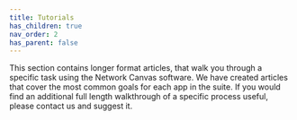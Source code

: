 ```yaml
---
title: Tutorials
has_children: true
nav_order: 2
has_parent: false
---
```


This section contains longer format articles, that walk you through a specific task using the Network Canvas software. We have created articles that cover the most common goals for each app in the suite. If you would find an additional full length walkthrough of a specific process useful, please contact us and suggest it.

